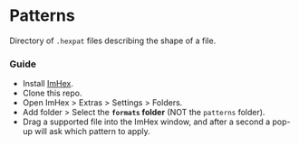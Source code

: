 # Patterns
Directory of `.hexpat` files describing the shape of a file.

### Guide
- Install [ImHex](https://github.com/WerWolv/ImHex).
- Clone this repo.
- Open ImHex > Extras > Settings > Folders.
- Add folder > Select the **`formats` folder** (NOT the `patterns` folder).
- Drag a supported file into the ImHex window, and after a second a pop-up will ask which pattern to apply.
